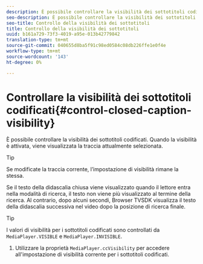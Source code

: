 ```yaml
---
description: È possibile controllare la visibilità dei sottotitoli codificati. Quando la visibilità è attivata, viene visualizzata la traccia attualmente selezionata.
seo-description: È possibile controllare la visibilità dei sottotitoli codificati. Quando la visibilità è attivata, viene visualizzata la traccia attualmente selezionata.
seo-title: Controllo della visibilità dei sottotitoli
title: Controllo della visibilità dei sottotitoli
uuid: b161a729-73f3-4019-a95e-013b42779842
translation-type: tm+mt
source-git-commit: 040655d8ba5f91c98ed0584c08db226ffe1e0f4e
workflow-type: tm+mt
source-wordcount: '143'
ht-degree: 0%

---
```



# Controllare la visibilità dei sottotitoli codificati{#control-closed-caption-visibility}

È possibile controllare la visibilità dei sottotitoli codificati. Quando la visibilità è attivata, viene visualizzata la traccia attualmente selezionata.

>[!TIP]
>
>Se modificate la traccia corrente, l’impostazione di visibilità rimane la stessa.

Se il testo della didascalia chiusa viene visualizzato quando il lettore entra nella modalità di ricerca, il testo non viene più visualizzato al termine della ricerca. Al contrario, dopo alcuni secondi, Browser TVSDK visualizza il testo della didascalia successiva nel video dopo la posizione di ricerca finale.

>[!TIP]
>
>I valori di visibilità per i sottotitoli codificati sono controllati da `MediaPlayer.VISIBLE` e `MediaPlayer.INVISIBLE`.

1. Utilizzare la proprietà `MediaPlayer.ccVisibility` per accedere all&#39;impostazione di visibilità corrente per i sottotitoli codificati.

